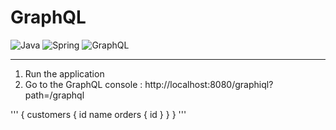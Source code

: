# GraphQL

![Java](https://img.shields.io/badge/java-%23ED8B00.svg?style=for-the-badge&logo=java&logoColor=white)
![Spring](https://img.shields.io/badge/spring-%236DB33F.svg?style=for-the-badge&logo=spring&logoColor=white)
![GraphQL](https://img.shields.io/badge/-GraphQL-E10098?style=for-the-badge&logo=graphql&logoColor=white)

---

1. Run the application
2. Go to the GraphQL console : http://localhost:8080/graphiql?path=/graphql

'''
{
customers {
id
name
orders {
id
}
}
}
'''